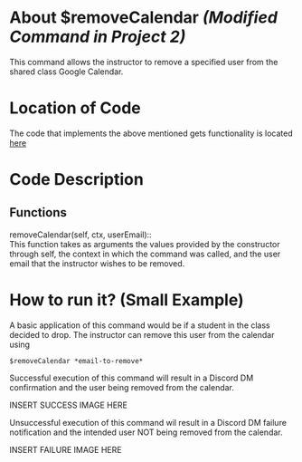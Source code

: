 # About $removeCalendar _(Modified Command in Project 2)_
This command allows the instructor to remove a specified user from the shared class Google Calendar.

# Location of Code
The code that implements the above mentioned gets functionality is located [here](https://github.com/nfoster1492/ClassMateBot-1/blob/main/cogs/calendar.py)

# Code Description
## Functions
removeCalendar(self, ctx, userEmail):: <br>
This function takes as arguments the values provided by the constructor through self, the context in which the command was called, and the user email that the instructor wishes to be removed.

# How to run it? (Small Example)
A basic application of this command would be if a student in the class decided to drop. The instructor can remove this user from the calendar using
```
$removeCalendar *email-to-remove*
```
Successful execution of this command will result in a Discord DM confirmation and the user being removed from the calendar.

INSERT SUCCESS IMAGE HERE

Unsuccessful execution of this command wil result in a Discord DM failure notification and the intended user NOT being removed from the calendar.

INSERT FAILURE IMAGE HERE

